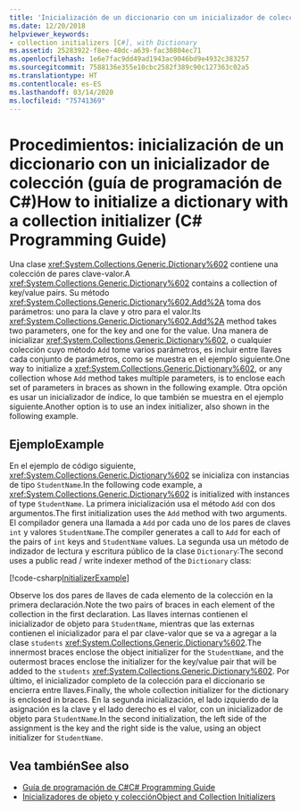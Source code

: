 ```yaml
---
title: 'Inicialización de un diccionario con un inicializador de colección: Guía de programación de C#'
ms.date: 12/20/2018
helpviewer_keywords:
- collection initializers [C#], with Dictionary
ms.assetid: 25283922-f8ee-40dc-a639-fac30804ec71
ms.openlocfilehash: 1e6e7fac9dd49ad1943ac9046bd9e4932c383257
ms.sourcegitcommit: 7588136e355e10cbc2582f389c90c127363c02a5
ms.translationtype: HT
ms.contentlocale: es-ES
ms.lasthandoff: 03/14/2020
ms.locfileid: "75741369"
---
```

# <a name="how-to-initialize-a-dictionary-with-a-collection-initializer-c-programming-guide"></a><span data-ttu-id="58398-102">Procedimientos: inicialización de un diccionario con un inicializador de colección (guía de programación de C#)</span><span class="sxs-lookup"><span data-stu-id="58398-102">How to initialize a dictionary with a collection initializer (C# Programming Guide)</span></span>

<span data-ttu-id="58398-103">Una clase <xref:System.Collections.Generic.Dictionary%602> contiene una colección de pares clave-valor.</span><span class="sxs-lookup"><span data-stu-id="58398-103">A <xref:System.Collections.Generic.Dictionary%602> contains a collection of key/value pairs.</span></span> <span data-ttu-id="58398-104">Su método <xref:System.Collections.Generic.Dictionary%602.Add%2A> toma dos parámetros: uno para la clave y otro para el valor.</span><span class="sxs-lookup"><span data-stu-id="58398-104">Its <xref:System.Collections.Generic.Dictionary%602.Add%2A> method takes two parameters, one for the key and one for the value.</span></span> <span data-ttu-id="58398-105">Una manera de inicializar <xref:System.Collections.Generic.Dictionary%602>, o cualquier colección cuyo método `Add` tome varios parámetros, es incluir entre llaves cada conjunto de parámetros, como se muestra en el ejemplo siguiente.</span><span class="sxs-lookup"><span data-stu-id="58398-105">One way to initialize a <xref:System.Collections.Generic.Dictionary%602>, or any collection whose `Add` method takes multiple parameters, is to enclose each set of parameters in braces as shown in the following example.</span></span> <span data-ttu-id="58398-106">Otra opción es usar un inicializador de índice, lo que también se muestra en el ejemplo siguiente.</span><span class="sxs-lookup"><span data-stu-id="58398-106">Another option is to use an index initializer, also shown in the following example.</span></span>

## <a name="example"></a><span data-ttu-id="58398-107">Ejemplo</span><span class="sxs-lookup"><span data-stu-id="58398-107">Example</span></span>

<span data-ttu-id="58398-108">En el ejemplo de código siguiente, <xref:System.Collections.Generic.Dictionary%602> se inicializa con instancias de tipo `StudentName`.</span><span class="sxs-lookup"><span data-stu-id="58398-108">In the following code example, a <xref:System.Collections.Generic.Dictionary%602> is initialized with instances of type `StudentName`.</span></span>  <span data-ttu-id="58398-109">La primera inicialización usa el método `Add` con dos argumentos.</span><span class="sxs-lookup"><span data-stu-id="58398-109">The first initialization uses the `Add` method with two arguments.</span></span> <span data-ttu-id="58398-110">El compilador genera una llamada a `Add` por cada uno de los pares de claves `int` y valores `StudentName`.</span><span class="sxs-lookup"><span data-stu-id="58398-110">The compiler generates a call to `Add` for each of the pairs of `int` keys and `StudentName` values.</span></span> <span data-ttu-id="58398-111">La segunda usa un método de indizador de lectura y escritura público de la clase `Dictionary`:</span><span class="sxs-lookup"><span data-stu-id="58398-111">The second uses a public read / write indexer method of the `Dictionary` class:</span></span>

[!code-csharp[InitializerExample](../../../../samples/snippets/csharp/programming-guide/classes-and-structs/object-collection-initializers/HowToDictionaryInitializer.cs#HowToDictionaryInitializer)]  

<span data-ttu-id="58398-112">Observe los dos pares de llaves de cada elemento de la colección en la primera declaración.</span><span class="sxs-lookup"><span data-stu-id="58398-112">Note the two pairs of braces in each element of the collection in the first declaration.</span></span> <span data-ttu-id="58398-113">Las llaves internas contienen el inicializador de objeto para `StudentName`, mientras que las externas contienen el inicializador para el par clave-valor que se va a agregar a la clase `students` <xref:System.Collections.Generic.Dictionary%602>.</span><span class="sxs-lookup"><span data-stu-id="58398-113">The innermost braces enclose the object initializer for the `StudentName`, and the outermost braces enclose the initializer for the key/value pair that will be added to the `students` <xref:System.Collections.Generic.Dictionary%602>.</span></span> <span data-ttu-id="58398-114">Por último, el inicializador completo de la colección para el diccionario se encierra entre llaves.</span><span class="sxs-lookup"><span data-stu-id="58398-114">Finally, the whole collection initializer for the dictionary is enclosed in braces.</span></span> <span data-ttu-id="58398-115">En la segunda inicialización, el lado izquierdo de la asignación es la clave y el lado derecho es el valor, con un inicializador de objeto para `StudentName`.</span><span class="sxs-lookup"><span data-stu-id="58398-115">In the second initialization, the left side of the assignment is the key and the right side is the value, using an object initializer for `StudentName`.</span></span>

## <a name="see-also"></a><span data-ttu-id="58398-116">Vea también</span><span class="sxs-lookup"><span data-stu-id="58398-116">See also</span></span>

- [<span data-ttu-id="58398-117">Guía de programación de C#</span><span class="sxs-lookup"><span data-stu-id="58398-117">C# Programming Guide</span></span>](../index.md)
- [<span data-ttu-id="58398-118">Inicializadores de objeto y colección</span><span class="sxs-lookup"><span data-stu-id="58398-118">Object and Collection Initializers</span></span>](./object-and-collection-initializers.md)
